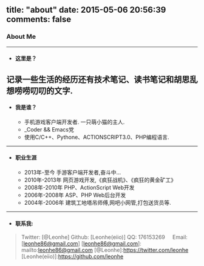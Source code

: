 title: "about"
date: 2015-05-06 20:56:39
comments: false
---

### About Me
----------------------

* #### 这里是？
记录一些生活的经历还有技术笔记、读书笔记和胡思乱想唠唠叨叨的文字.
----------------------

* #### 我是谁？
  * 手机游戏客户端开发者. 一只萌小猫的主人.
  * _Coder && Emacs党
  * 使用C/C++、Pythone、ACTIONSCRIPT3.0、PHP编程语言.

-----------------------

* #### 职业生涯

  + 2013年-至今   手游客户端开发者,奋斗中...
  + 2010年-2013年 网页游戏开发,《疯狂战机》、《疯狂的黄金矿工》
  + 2008年-2010年 PHP、ActionScript Web开发
  + 2006年-2008年 ASP、PHP Web后台开发
  * 2004年-2006年 建筑工地塔吊师傅,网吧小网管,打包送货员等.
  
-----------------------

* #### 联系我:
 >Twitter: [@Leonhe]
 >Github: [Leonhe(eiio)]
 >QQ: 176153269 &nbsp; &nbsp; Email: [leonhe86@gmail.com]
[leonhe86@gmail.com]: mailto:leonhe86@gmail.com
[@Leonhe]:https://twitter.com/leonhe
[Leonhe(eiio)]:https://github.com/leonhe
